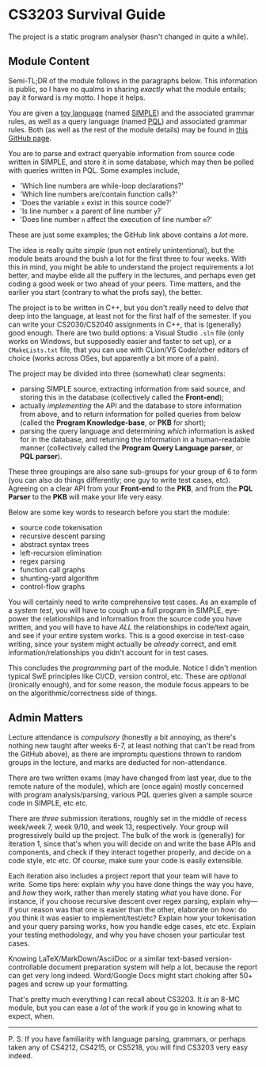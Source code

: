 # CS3203 Survival Guide

The project is a static program analyser (hasn't changed in quite a while).

## Module Content

Semi-TL;DR of the module follows in the paragraphs below. This information is public, so I have no qualms in sharing *exactly* what the module entails; pay it forward is my motto. I hope it helps.

You are given a [toy language](http://catb.org/~esr/jargon/html/T/toy-language.html) (named [SIMPLE](https://github.com/nus-cs3203/project-wiki/wiki/Full-(Basic-and-Advanced)-SPA-requirements#2-source-language-simple)) and the associated grammar rules, as well as a query language (named [PQL](https://github.com/nus-cs3203/project-wiki/wiki/Full-(Basic-and-Advanced)-SPA-requirements#4-query-language-pql)) and associated grammar rules. Both (as well as the rest of the module details) may be found in [this GitHub page](https://github.com/nus-cs3203/project-wiki/wiki).

You are to parse and extract queryable information from source code written in SIMPLE, and store it in some database, which may then be polled with queries written in PQL. Some examples include,

- 'Which line numbers are while-loop declarations?'
- 'Which line numbers are/contain function calls?'
- 'Does the variable `x` exist in this source code?'
- 'Is line number `x` a parent of line number `y`?`
- 'Does line number `n` affect the execution of line number `m`?'

These are just some examples; the GitHub link above contains a *lot* more.

The idea is really quite *simple* (pun not entirely unintentional), but the module beats around the bush a lot for the first three to four weeks.
With this in mind, you might be able to understand the project requirements a lot better, and maybe elide all the puffery in the lectures, and perhaps even get coding a good week or two ahead of your peers.
Time matters, and the earlier you start (contrary to what the profs say), the better.

The project is to be written in C++, but you don't really need to delve *that* deep into the language, at least not for the first half of the semester.
If you can write your CS2030/CS2040 assignments in C++, that is (generally) good enough.
There are two build options: a Visual Studio `.sln` file (only works on Windows, but supposedly easier and faster to set up), or a `CMakeLists.txt` file, that you can use with CLion/VS Code/other editors of choice (works across OSes, but apparently a bit more of a pain).

The project may be divided into three (somewhat) clear segments:

- parsing SIMPLE source, extracting information from said source, and storing this in the database (collectively called the **Front-end**);
- actually *implementing* the API and the database to store information from above, and to return information for polled queries from below (called the **Program Knowledge-base**, or **PKB** for short);
- parsing the query language and determining *which* information is asked for in the database, and returning the information in a human-readable manner (collectively called the **Program Query Language parser**, or **PQL parser**).

These three groupings are also sane sub-groups for your group of 6 to form (you can also do things differently; one guy to write test cases, etc).
Agreeing on a clear API from your **Front-end** to the **PKB**, and from the **PQL Parser** to the **PKB** will make your life very easy.

Below are some key words to research before you start the module:

- source code tokenisation
- recursive descent parsing
- abstract syntax trees
- left-recursion elimination
- regex parsing
- function call graphs
- shunting-yard algorithm
- control-flow graphs

You will certainly need to write comprehensive test cases.
As an example of a *system test*, you will have to cough up a full program in SIMPLE, eye-power the relationships and information from the source code you have written, and you will have to have *ALL* the relationships in code/text again, and see if your entire system works.
This is a good exercise in test-case writing, since your system might actually be *already* correct, and emit information/relationships you didn't account for in test cases.

This concludes the *programming* part of the module.
Notice I didn't mention typical SwE principles like CI/CD, version control, etc.
These are *optional* (ironically enough), and for some reason, the module focus appears to be on the algorithmic/correctness side of things.

## Admin Matters

Lecture attendance is *compulsory* (honestly a bit annoying, as there's nothing new taught after weeks 6-7, at least nothing that can't be read from the GitHub above), as there are impromptu questions thrown to random groups in the lecture, and marks are deducted for non-attendance.

There are two written exams (may have changed from last year, due to the remote nature of the module), which are (once again) mostly concerned with program analysis/parsing, various PQL queries given a sample source code in SIMPLE, etc etc.

There are *three* submission iterations, roughly set in the middle of recess week/week 7, week 9/10, and week 13, respectively.
Your group will progressively build up the project.
The bulk of the work is (generally) for iteration 1, since that's when you will decide on and write the base APIs and components, and check if they interact together properly, and decide on a code style, etc etc. Of course, make sure your code is easily extensible.

Each iteration also includes a project report that your team will have to write.
Some tips here: explain *why* you have done things the way you have, and *how* they work, rather than merely stating *what* you have done.
For instance, if you choose recursive descent over regex parsing, explain why—if your reason was that one is easier than the other, elaborate on *how*: do you think it was easier to implement/test/etc?
Explain how your tokenisation and your query parsing works, how you handle edge cases, etc etc.
Explain your testing methodology, and why you have chosen your particular test cases.

Knowing LaTeX/MarkDown/AsciiDoc or a similar text-based version-controllable document preparation system will help a lot, because the report can get very long indeed.
Word/Google Docs might start choking after 50+ pages and screw up your formatting.

That's pretty much everything I can recall about CS3203. It *is* an 8-MC module, but you can ease a *lot* of the work if you go in knowing what to expect, when.

___

P. S. If you have familiarity with language parsing, grammars, or perhaps taken any of CS4212, CS4215, or CS5218, you will find CS3203 very easy indeed.
